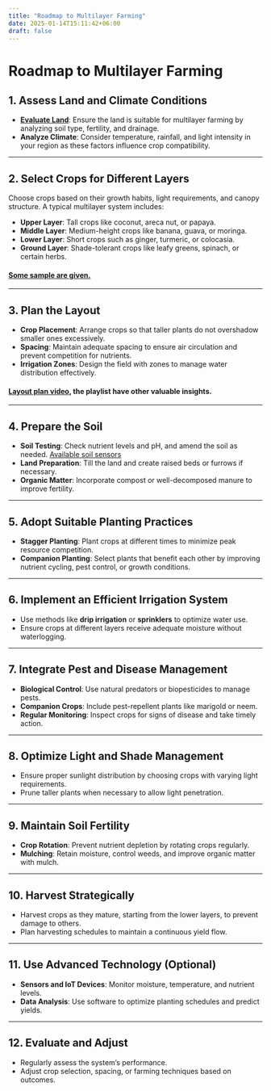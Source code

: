 ```yaml
---
title: "Roadmap to Multilayer Farming"
date: 2025-01-14T15:11:42+06:00
draft: false
---
```



# Roadmap to Multilayer Farming

## 1. Assess Land and Climate Conditions
- **[Evaluate Land](/Access-land-and-climate-condition/Evaluate-Land)**: Ensure the land is suitable for multilayer farming by analyzing soil type, fertility, and drainage.
- **Analyze Climate**: Consider temperature, rainfall, and light intensity in your region as these factors influence crop compatibility.

---

## 2. Select Crops for Different Layers
Choose crops based on their growth habits, light requirements, and canopy structure. A typical multilayer system includes:

- **Upper Layer**: Tall crops like coconut, areca nut, or papaya.
- **Middle Layer**: Medium-height crops like banana, guava, or moringa.
- **Lower Layer**: Short crops such as ginger, turmeric, or colocasia.
- **Ground Layer**: Shade-tolerant crops like leafy greens, spinach, or certain herbs.

#### [Some sample are given.](https://www.scribd.com/document/520471366/4-layer-eng-1)

---

## 3. Plan the Layout
- **Crop Placement**: Arrange crops so that taller plants do not overshadow smaller ones excessively.
- **Spacing**: Maintain adequate spacing to ensure air circulation and prevent competition for nutrients.
- **Irrigation Zones**: Design the field with zones to manage water distribution effectively.
#### [Layout plan video](https://www.youtube.com/watch?v=kJr1baKuBCg&list=PLf92yNzIL4zqcof7t25EXUh5N3vlRPtoj&index=1), the playlist have other valuable insights.

---

## 4. Prepare the Soil
- **Soil Testing**: Check nutrient levels and pH, and amend the soil as needed. [Available soil sensors](https://store.roboticsbd.com/soil-waterph/2300-soil-sensor-rs485-5-pin-ph-npk-temperature-and-humidity-ec-sensor-conductivity-tester-multi-parameter-robotics-bangladesh.html)
- **Land Preparation**: Till the land and create raised beds or furrows if necessary.
- **Organic Matter**: Incorporate compost or well-decomposed manure to improve fertility.

---

## 5. Adopt Suitable Planting Practices
- **Stagger Planting**: Plant crops at different times to minimize peak resource competition.
- **Companion Planting**: Select plants that benefit each other by improving nutrient cycling, pest control, or growth conditions.

---

## 6. Implement an Efficient Irrigation System
- Use methods like **drip irrigation** or **sprinklers** to optimize water use.
- Ensure crops at different layers receive adequate moisture without waterlogging.

---

## 7. Integrate Pest and Disease Management
- **Biological Control**: Use natural predators or biopesticides to manage pests.
- **Companion Crops**: Include pest-repellent plants like marigold or neem.
- **Regular Monitoring**: Inspect crops for signs of disease and take timely action.

---

## 8. Optimize Light and Shade Management
- Ensure proper sunlight distribution by choosing crops with varying light requirements.
- Prune taller plants when necessary to allow light penetration.

---

## 9. Maintain Soil Fertility
- **Crop Rotation**: Prevent nutrient depletion by rotating crops regularly.
- **Mulching**: Retain moisture, control weeds, and improve organic matter with mulch.

---

## 10. Harvest Strategically
- Harvest crops as they mature, starting from the lower layers, to prevent damage to others.
- Plan harvesting schedules to maintain a continuous yield flow.

---

## 11. Use Advanced Technology (Optional)
- **Sensors and IoT Devices**: Monitor moisture, temperature, and nutrient levels.
- **Data Analysis**: Use software to optimize planting schedules and predict yields.

---

## 12. Evaluate and Adjust
- Regularly assess the system’s performance.
- Adjust crop selection, spacing, or farming techniques based on outcomes.


